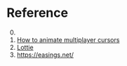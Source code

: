 # Reference

0. []()
0. [How to animate multiplayer cursors](https://liveblocks.io/blog/how-to-animate-multiplayer-cursors)
0. [Lottie](https://lottiefiles.com/what-is-lottie)
0. https://easings.net/

